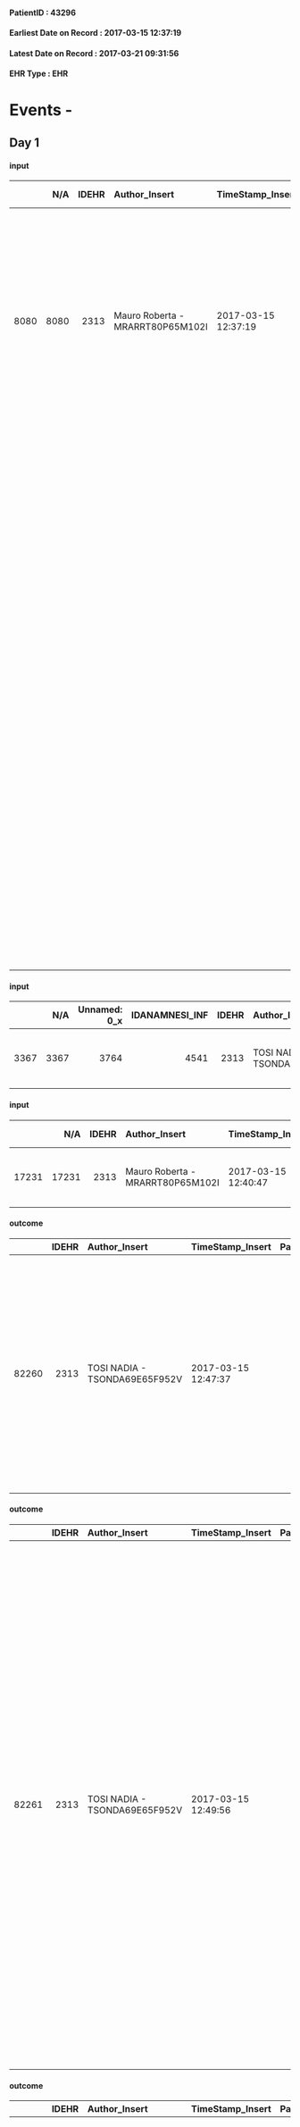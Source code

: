 
#### PatientID : 43296
#### Earliest Date on Record : 2017-03-15 12:37:19
#### Latest Date on Record : 2017-03-21 09:31:56
#### EHR Type : EHR

# Events - 

## Day 1

#### input
|      |    N/A |   IDEHR | Author_Insert                    | TimeStamp_Insert    | EHRType   |   PatientID |   IDDigitalSignDocument | persone_vicine   |   Unnamed: 0_y |   IDANAMNESI_MED |   Non_Rilevabile_y | Note_Non_Rilevabile_y   | opt_consapevolezza                            | diagnosis                                                                                                                                                                                                                                                                                                                                 |
|-----:|-------:|--------:|:---------------------------------|:--------------------|:----------|------------:|------------------------:|:-----------------|---------------:|-----------------:|-------------------:|:------------------------|:----------------------------------------------|:------------------------------------------------------------------------------------------------------------------------------------------------------------------------------------------------------------------------------------------------------------------------------------------------------------------------------------------|
| 8080 |   8080 |    2313 | Mauro Roberta - MRARRT80P65M102I | 2017-03-15 12:37:19 | EHR       |       43296 |                  684462 | N/A              |          11106 |             6160 |                  0 | NR                      | Full Awareness of diagnosis and prognosis # 5 | Pz affetto da carcinoma della ghiandola parotide gi√† metastatica alla diagnosi (Maggio 2016) in esiti di RT e chemioterapia (ultimo ciclo di Paclitaxel a Settembre 2016). Dal 02/03 al 15/03/2017 ricovero all' H San Paolo per TEP e TVP bilaterale.                                                                                   |
|      |        |         |                                  |                     |           |             |                         |                  |                |                  |                    |                         |                                               | Alla PET dell' 08/02/2017 : plurime metastasi a livello osseo, dei tessuti molli dell'arto inf. destra, radice dell'arto inf. di sinistra , a livello del muscolo sottoscapolare sinistro, trapezio di destra, muscolatura lombare dx, ileo-psoas di sinistra, glutea bilaterale; in sede epatica, linfonodale diffusamente e polmonare.  |
|      |        |         |                                  |                     |           |             |                         |                  |                |                  |                    |                         |                                               |                                                                                                                                                                                                                                                                                                                                           |
|      |        |         |                                  |                     |           |             |                         |                  |                |                  |                    |                         |                                               | Comorbidit√†: cardiopatia ischemica (portatore di plurimi stent coronarici posizionati dal 1996 al 2000), bronchite cronica, recente polmonite. Alla TC encefalo 09/03/17: due piccole lesioni emorragiche verosimilmente su base iatrogena (Clexane 8000 UI x2)                                                                          |

#### input
|      |    N/A |   Unnamed: 0_x |   IDANAMNESI_INF |   IDEHR | Author_Insert                 | TimeStamp_Insert           | EHRType   |   PatientID |   IDDigitalSignDocument |   Non_Rilevabile_x | Note_Non_Rilevabile_x   | cognitivo_percettivo   | perc_salute                                         | rapporti_fam   | persone_vicine   | Caregiver            | Religion     | Note_Elim_urinaria      |
|-----:|-------:|---------------:|-----------------:|--------:|:------------------------------|:---------------------------|:----------|------------:|------------------------:|-------------------:|:------------------------|:-----------------------|:----------------------------------------------------|:---------------|:-----------------|:---------------------|:-------------|:------------------------|
| 3367 |   3367 |           3764 |             4541 |    2313 | TOSI NADIA - TSONDA69E65F952V | 2017-03-15 12:38:29.167000 | EHR       |       43296 |                  684463 |                  0 | NR                      | uncontrolled pain # 0  | perdit√ † Performance # 0, # 4 episodes of wheezing | is # 0         | N/A              | Wife Giovanna Nives. | Catholic # 0 | Continent, uses parrot. |

#### input
|       |    N/A |   IDEHR | Author_Insert                    | TimeStamp_Insert    | EHRType   |   PatientID |   IDDigitalSignDocument | persone_vicine   |   Unnamed: 0_y.1 |   IDDIAGNOSI_ICD |   Non_Rilevabile_y.1 | Note_Non_Rilevabile_y.1   | I_ICD                                                 | II_ICD                                                         | III_ICD                                                                         | IV_ICD                                                                                       | V_ICD                                                             | VI_ICD                                                   |
|------:|-------:|--------:|:---------------------------------|:--------------------|:----------|------------:|------------------------:|:-----------------|-----------------:|-----------------:|---------------------:|:--------------------------|:------------------------------------------------------|:---------------------------------------------------------------|:--------------------------------------------------------------------------------|:---------------------------------------------------------------------------------------------|:------------------------------------------------------------------|:---------------------------------------------------------|
| 17231 |  17231 |    2313 | Mauro Roberta - MRARRT80P65M102I | 2017-03-15 12:40:47 | EHR       |       43296 |                  684465 | N/A              |             2792 |             2792 |                    0 | NR                        | 1420 - Tumori maligni della ghiandola parotide#2494=0 | 1985 - Tumori maligni secondari di osso e midollo osseo#2162=0 | 1977 - Tumori maligni secondari del fegato, specificati come metastatici#2155=0 | 1969 - Tumori maligni secondari e non specificati dei linfonodi, sede non specificata#2147=0 | 19889 - Tumori maligni secondari di altre sedi specificate#2167=0 | 4539 - Embolia e trombosi di sede non specificata#2690=0 |

#### outcome
|       |   IDEHR | Author_Insert                 | TimeStamp_Insert    |   PatientID |   IDDigitalSignDocument |   IDPAI_VIDAS | opt_problem                                                                |   opt_problem_num | opt_obiettivo                                                   |   opt_obiettivo_num | opt_stato_problema   |   opt_stato_problema_num | opt_interventi                                                                                                                                                                                                                                                                   |   opt_interventi_num |
|------:|--------:|:------------------------------|:--------------------|------------:|------------------------:|--------------:|:---------------------------------------------------------------------------|------------------:|:----------------------------------------------------------------|--------------------:|:---------------------|-------------------------:|:---------------------------------------------------------------------------------------------------------------------------------------------------------------------------------------------------------------------------------------------------------------------------------|---------------------:|
| 82260 |    2313 | TOSI NADIA - TSONDA69E65F952V | 2017-03-15 12:47:37 |       43296 |                  684469 |         84484 | Alteration of comfort associated with chronic pain and / or acute # 29 = 0 |                 2 | The patient riferir√ † ¬ † a satisfactory pain control # 56 = 0 |                   1 | Open Problem # 1     |                        1 | Implementation PAI - Therapeutic adjustment # 441 = 0; Implementation PAI - Evaluate the efficacy of drug administration # 443 = 0; Counseling - Sharing with the patient the therapeutic path # 444 = 0; Counseling - Sharing with the caregiver the therapeutic path # 445 = 0 |                    4 |

#### outcome
|       |   IDEHR | Author_Insert                 | TimeStamp_Insert    |   PatientID |   IDDigitalSignDocument |   IDPAI_VIDAS | opt_problem                            |   opt_problem_num | opt_obiettivo                                                                                                                                    |   opt_obiettivo_num | opt_stato_problema   |   opt_stato_problema_num | opt_interventi                                                                                                                                                                                                                                                                                                                                                                                                                                                                                                                                                                                                         |   opt_interventi_num |
|------:|--------:|:------------------------------|:--------------------|------------:|------------------------:|--------------:|:---------------------------------------|------------------:|:-------------------------------------------------------------------------------------------------------------------------------------------------|--------------------:|:---------------------|-------------------------:|:-----------------------------------------------------------------------------------------------------------------------------------------------------------------------------------------------------------------------------------------------------------------------------------------------------------------------------------------------------------------------------------------------------------------------------------------------------------------------------------------------------------------------------------------------------------------------------------------------------------------------|---------------------:|
| 82261 |    2313 | TOSI NADIA - TSONDA69E65F952V | 2017-03-15 12:49:56 |       43296 |                  684470 |         84485 | Alteration of the oral mucosa # 32 = 0 |                 4 | The clinical picture (subjective and / or objective) of the patient migliorer√ † ¬ † (eg. Xerostomia, mycosis, mucositis, hemorrhage ') # 63 = 0 |                   4 | Open Problem # 1     |                        1 | Implementation of the PAI - Inspect the mouth to detect any lesions, sores or bleeding # 526 = 0; Implementation of the PAI - Clean the oral cavity three times a day paying close attention to the parts that may eventually bleed # 528 = 0; Implementation of the PAI - Therapeutic adjustment # 531 = 0; Implementation of PAI - Administer drugs correctly as prescribed # 532 = 0; Implementation of PAI - Evaluate the effectiveness of drug administration # 533 = 0; Counseling - Share with the patient the therapeutic path # 534 = 0; Counseling - Share with the caregiver the therapeutic path # 535 = 0 |                    4 |

#### outcome
|       |   IDEHR | Author_Insert                 | TimeStamp_Insert    |   PatientID |   IDDigitalSignDocument |   IDPAI_VIDAS | opt_problem                                                |   opt_problem_num | opt_obiettivo                                                                                                   |   opt_obiettivo_num | opt_stato_problema   |   opt_stato_problema_num | opt_interventi                                                                                                                                                                                                                                                                                                                                                                                                                                                                                                  |   opt_interventi_num |
|------:|--------:|:------------------------------|:--------------------|------------:|------------------------:|--------------:|:-----------------------------------------------------------|------------------:|:----------------------------------------------------------------------------------------------------------------|--------------------:|:---------------------|-------------------------:|:----------------------------------------------------------------------------------------------------------------------------------------------------------------------------------------------------------------------------------------------------------------------------------------------------------------------------------------------------------------------------------------------------------------------------------------------------------------------------------------------------------------|---------------------:|
| 82262 |    2313 | TOSI NADIA - TSONDA69E65F952V | 2017-03-15 12:52:31 |       43296 |                  684472 |         84486 | Alteration or risk of impairment of lung function # 26 = 0 |                 3 | The patient will present deeper breaths with effective removal of the pulmonary secretions, if present # 43 = 0 |                   4 | Open Problem # 1     |                        1 | Implementation PAI - Position the patient in a semi-seated position and, if necessary, administer O2 therapy # 225 = 0; Implementation of the PAI - Therapeutic adjustment # 232 = 0; Implementation of the PAI - Administer the drugs correctly as prescribed # 233 = 0; Implementation of the PAI - Evaluate the effectiveness of drug administration # 234 = 0; Counseling - Sharing with the patient the therapeutic path # 235 = 0; Counseling - Sharing with the caregiver the therapeutic path # 236 = 0 |                    4 |

#### outcome
|       |   IDEHR | Author_Insert                 | TimeStamp_Insert    |   PatientID |   IDDigitalSignDocument |   IDPAI_VIDAS | opt_problem                         |   opt_problem_num | opt_obiettivo                                                                                                                                                          |   opt_obiettivo_num | opt_stato_problema   |   opt_stato_problema_num | opt_interventi                                                                                                                                                                                                                                                                                                                                                                                                                     |   opt_interventi_num |
|------:|--------:|:------------------------------|:--------------------|------------:|------------------------:|--------------:|:------------------------------------|------------------:|:-----------------------------------------------------------------------------------------------------------------------------------------------------------------------|--------------------:|:---------------------|-------------------------:|:-----------------------------------------------------------------------------------------------------------------------------------------------------------------------------------------------------------------------------------------------------------------------------------------------------------------------------------------------------------------------------------------------------------------------------------|---------------------:|
| 82264 |    2313 | TOSI NADIA - TSONDA69E65F952V | 2017-03-15 12:55:56 |       43296 |                  684491 |         84488 | Deficit in the care of s√® # 25 = 0 |                 4 | To improve performance, helping the patient to accept their limitations, considering himself in a realistic and objective (eating, bathing, dressing, delete) # 41 = 0 |                   4 | Open Problem # 1     |                        1 | PAI Implementation - Ensuring the right privacy # 138 = 0; PAI Implementation - To assess the degree of participation in the care of each attivit√ † s√® # 139 = 0; PAI Implementation - Respect the patient's time # 141 = 0; Counseling - Help the patient understand their limits # 143 = 0; Counseling - Help the patient to ask themselves achievable goals # 145 = 0; Educational - Agree on pi√π suitable program # 148 = 0 |                    4 |

#### obs
|        |   IDEHR | TimeStamp_Insert    |   PatientID |
|-------:|--------:|:--------------------|------------:|
| 248689 |    2313 | 2017-03-15 12:57:39 |       43296 |

#### obs
|        |   IDEHR | TimeStamp_Insert    |   PatientID | pain_relief   |
|-------:|--------:|:--------------------|------------:|:--------------|
| 248690 |    2313 | 2017-03-15 13:03:45 |       43296 | 90% # 9       |

#### obs
|        |   IDEHR | TimeStamp_Insert           |   PatientID |
|-------:|--------:|:---------------------------|------------:|
| 295776 |    2313 | 2017-03-15 13:10:25.497000 |       43296 |

#### obs
|       |   IDEHR | TimeStamp_Insert           |   PatientID | personal_hygiene   | urine_elimination      | mobility      | hemorrhagic_manifestation      | speech            | active_diuresis     | asthenia     | dyspnoea    | motor_performance                                                                                | diet            | cognitive_state   | feces_elimination      | consumption_help   |
|------:|--------:|:---------------------------|------------:|:-------------------|:-----------------------|:--------------|:-------------------------------|:------------------|:--------------------|:-------------|:------------|:-------------------------------------------------------------------------------------------------|:----------------|:------------------|:-----------------------|:-------------------|
| 62763 |    2313 | 2017-03-15 13:16:04.897000 |       43296 | With help # 2      | With help and aids # 3 | With Aids # 1 | hemorrhagic manifestations # 0 | fluent speech # 0 | active diuresis # 0 | Moderate # 1 | at rest # 0 | 40% - Patient incapacitated, it requires continuous care, bedridden for pi√π 50% of the day # 04 | Homogenized # 2 | Polished # 2      | With help and aids # 3 | Independent # 0    |

#### obs
|        |   IDEHR | TimeStamp_Insert           |   PatientID | awareness                                         |
|-------:|--------:|:---------------------------|------------:|:--------------------------------------------------|
| 295777 |    2313 | 2017-03-15 13:18:05.590000 |       43296 | Full awareness of the diagnosis and prognosis # 4 |

#### input
|      |    N/A |   IDEHR | Author_Insert                    | TimeStamp_Insert    | EHRType   |   PatientID |   IDDigitalSignDocument | persone_vicine   |   Unnamed: 0_y |   IDANAMNESI_MED |   Non_Rilevabile_y | Note_Non_Rilevabile_y   | opt_consapevolezza                            | diagnosis                                                                                                                                                                                                                                                                                                                                 |
|-----:|-------:|--------:|:---------------------------------|:--------------------|:----------|------------:|------------------------:|:-----------------|---------------:|-----------------:|-------------------:|:------------------------|:----------------------------------------------|:------------------------------------------------------------------------------------------------------------------------------------------------------------------------------------------------------------------------------------------------------------------------------------------------------------------------------------------|
| 8082 |   8082 |    2313 | Mauro Roberta - MRARRT80P65M102I | 2017-03-15 14:02:52 | EHR       |       43296 |                  684539 | N/A              |          11108 |             6162 |                  0 | NR                      | Full Awareness of diagnosis and prognosis # 5 | Pz affetto da carcinoma della ghiandola parotide gi√† metastatica alla diagnosi (Maggio 2016) in esiti di RT e chemioterapia (ultimo ciclo di Paclitaxel a Settembre 2016). Dal 02/03 al 15/03/2017 ricovero all' H San Paolo per TEP e TVP bilaterale.                                                                                   |
|      |        |         |                                  |                     |           |             |                         |                  |                |                  |                    |                         |                                               | Alla PET dell' 08/02/2017 : plurime metastasi a livello osseo, dei tessuti molli dell'arto inf. destra, radice dell'arto inf. di sinistra , a livello del muscolo sottoscapolare sinistro, trapezio di destra, muscolatura lombare dx, ileo-psoas di sinistra, glutea bilaterale; in sede epatica, linfonodale diffusamente e polmonare.  |
|      |        |         |                                  |                     |           |             |                         |                  |                |                  |                    |                         |                                               |                                                                                                                                                                                                                                                                                                                                           |
|      |        |         |                                  |                     |           |             |                         |                  |                |                  |                    |                         |                                               | Comorbidit√†: cardiopatia ischemica (portatore di plurimi stent coronarici posizionati dal 1996 al 2000), bronchite cronica, recente polmonite. Alla TC encefalo 09/03/17: due piccole lesioni emorragiche verosimilmente su base iatrogena (Clexane 8000 UI x2 toradol )                                                                 |

#### obs
|        |   IDEHR | TimeStamp_Insert           |   PatientID |
|-------:|--------:|:---------------------------|------------:|
| 123852 |    2313 | 2017-03-15 16:50:41.857000 |       43296 |

#### obs
|        |   IDEHR | TimeStamp_Insert    |   PatientID | pain_relief              |
|-------:|--------:|:--------------------|------------:|:-------------------------|
| 248741 |    2313 | 2017-03-16 04:44:57 |       43296 | 100% - Total Relief # 10 |

#### obs
|        |   IDEHR | TimeStamp_Insert    |   PatientID | pain_freq      | pain_relief              |
|-------:|--------:|:--------------------|------------:|:---------------|:-------------------------|
| 248742 |    2313 | 2017-03-16 04:45:44 |       43296 | Occasional # 4 | 100% - Total Relief # 10 |

#### obs
|        |   IDEHR | TimeStamp_Insert    |   PatientID | pain_freq      | pain_relief              |
|-------:|--------:|:--------------------|------------:|:---------------|:-------------------------|
| 248744 |    2313 | 2017-03-16 05:56:31 |       43296 | Occasional # 4 | 100% - Total Relief # 10 |

#### obs
|        |   IDEHR | TimeStamp_Insert           |   PatientID | body_temp    |
|-------:|--------:|:---------------------------|------------:|:-------------|
| 111195 |    2313 | 2017-03-16 06:13:36.803000 |       43296 | Apyrexia # 1 |

#### obs
|        |   IDEHR | TimeStamp_Insert    |   PatientID |
|-------:|--------:|:--------------------|------------:|
| 159688 |    2313 | 2017-03-16 06:15:33 |       43296 |

#### obs
|        |   IDEHR | TimeStamp_Insert           |   PatientID | opt_cooperation   | opt_care_giver   | chk_bowel_symptoms    | asthenia     | motor_performance                                                | body_temp    | agitation_behavior_freq   | mood                | diet     | cognitive_state   | consumption_help   |
|-------:|--------:|:---------------------------|------------:|:------------------|:-----------------|:----------------------|:-------------|:-----------------------------------------------------------------|:-------------|:--------------------------|:--------------------|:---------|:------------------|:-------------------|
| 111212 |    2313 | 2017-03-16 11:03:17.253000 |       43296 | Collaborating # 0 | This # 0         | spontaneous bowel # 0 | Moderate # 1 | unable to walk, transfers difficolt√ † with support operator # 3 | Apyrexia # 1 | quiet # 0                 | demoralization # 03 | soft # 1 | Polished # 2      | Independent # 0    |

#### obs
|        |   IDEHR | TimeStamp_Insert    |   PatientID |
|-------:|--------:|:--------------------|------------:|
| 159711 |    2313 | 2017-03-16 11:06:20 |       43296 |

#### obs
|        |   IDEHR | TimeStamp_Insert    |   PatientID | pain_freq      |
|-------:|--------:|:--------------------|------------:|:---------------|
| 248801 |    2313 | 2017-03-16 11:32:00 |       43296 | Continuous 0 # |

#### obs
|        |   IDEHR | TimeStamp_Insert    |   PatientID | pain_freq      |
|-------:|--------:|:--------------------|------------:|:---------------|
| 248804 |    2313 | 2017-03-16 11:46:53 |       43296 | Continuous 0 # |


## Day 2

#### obs
|        |   IDEHR | TimeStamp_Insert    |   PatientID |
|-------:|--------:|:--------------------|------------:|
| 159734 |    2313 | 2017-03-16 16:19:50 |       43296 |

#### obs
|        |   IDEHR | TimeStamp_Insert           |   PatientID | opt_cooperation   | opt_care_giver   | chk_bowel_symptoms    | asthenia     | motor_performance                                                | body_temp    | agitation_behavior_freq   | diet     | cognitive_state   | consumption_help   |
|-------:|--------:|:---------------------------|------------:|:------------------|:-----------------|:----------------------|:-------------|:-----------------------------------------------------------------|:-------------|:--------------------------|:---------|:------------------|:-------------------|
| 111239 |    2313 | 2017-03-16 16:22:42.990000 |       43296 | Collaborating # 0 | This # 0         | spontaneous bowel # 0 | Moderate # 1 | unable to walk, transfers difficolt√ † with support operator # 3 | Apyrexia # 1 | quiet # 0                 | soft # 1 | Polished # 2      | Independent # 0    |

#### obs
|        |   IDEHR | TimeStamp_Insert    |   PatientID | pain_freq      |
|-------:|--------:|:--------------------|------------:|:---------------|
| 248906 |    2313 | 2017-03-16 16:56:18 |       43296 | Continuous 0 # |

#### obs
|        |   IDEHR | TimeStamp_Insert    |   PatientID | pain_freq      |
|-------:|--------:|:--------------------|------------:|:---------------|
| 248939 |    2313 | 2017-03-16 21:06:33 |       43296 | Continuous 0 # |

#### obs
|        |   IDEHR | TimeStamp_Insert    |   PatientID | pain_freq      | pain_relief   |
|-------:|--------:|:--------------------|------------:|:---------------|:--------------|
| 248942 |    2313 | 2017-03-17 05:07:36 |       43296 | Occasional # 4 | 90% # 9       |

#### obs
|       |   IDEHR | TimeStamp_Insert           |   PatientID | personal_hygiene   | urine_elimination   | mobility      | hemorrhagic_manifestation      | speech            | active_diuresis     | asthenia   | motor_performance                                                                                | mood              | diet     | cognitive_state   | consumption_help   |
|------:|--------:|:---------------------------|------------:|:-------------------|:--------------------|:--------------|:-------------------------------|:------------------|:--------------------|:-----------|:-------------------------------------------------------------------------------------------------|:------------------|:---------|:------------------|:-------------------|
| 62845 |    2313 | 2017-03-17 05:11:35.717000 |       43296 | Employee # 4       | Employee # 4        | With help # 2 | hemorrhagic manifestations # 0 | fluent speech # 0 | active diuresis # 0 | Severe # 2 | 40% - Patient incapacitated, it requires continuous care, bedridden for pi√π 50% of the day # 04 | helplessness # 10 | Soft # 1 | Polished # 2      | Independent # 0    |

#### obs
|        |   IDEHR | TimeStamp_Insert    |   PatientID | pain_freq      | pain_relief              |
|-------:|--------:|:--------------------|------------:|:---------------|:-------------------------|
| 248943 |    2313 | 2017-03-17 05:12:53 |       43296 | Continuous 0 # | 100% - Total Relief # 10 |

#### obs
|        |   IDEHR | TimeStamp_Insert           |   PatientID | opt_cooperation   | opt_care_giver   | chk_bowel_symptoms    | asthenia     | motor_performance                                                | body_temp    | agitation_behavior_freq   | cognitive_state   |
|-------:|--------:|:---------------------------|------------:|:------------------|:-----------------|:----------------------|:-------------|:-----------------------------------------------------------------|:-------------|:--------------------------|:------------------|
| 111247 |    2313 | 2017-03-17 06:14:19.923000 |       43296 | Collaborating # 0 | This # 0         | spontaneous bowel # 0 | Moderate # 1 | unable to walk, transfers difficolt√ † with support operator # 3 | Apyrexia # 1 | quiet # 0                 | Polished # 2      |

#### obs
|        |   IDEHR | TimeStamp_Insert    |   PatientID |
|-------:|--------:|:--------------------|------------:|
| 159745 |    2313 | 2017-03-17 06:15:40 |       43296 |

#### obs
|        |   IDEHR | TimeStamp_Insert    |   PatientID | pain_freq      |
|-------:|--------:|:--------------------|------------:|:---------------|
| 248963 |    2313 | 2017-03-17 09:55:14 |       43296 | Continuous 0 # |

#### obs
|        |   IDEHR | TimeStamp_Insert    |   PatientID | pain_relief              |
|-------:|--------:|:--------------------|------------:|:-------------------------|
| 248964 |    2313 | 2017-03-17 09:55:59 |       43296 | 100% - Total Relief # 10 |

#### obs
|        |   IDEHR | TimeStamp_Insert           |   PatientID | opt_care_giver   | asthenia   | motor_performance                                                | body_temp    | cognitive_state          |
|-------:|--------:|:---------------------------|------------:|:-----------------|:-----------|:-----------------------------------------------------------------|:-------------|:-------------------------|
| 111265 |    2313 | 2017-03-17 11:38:09.810000 |       43296 | This # 0         | Severe # 2 | unable to walk, transfers difficolt√ † with support operator # 3 | Apyrexia # 1 | confused - sometimes # 0 |

#### obs
|        |   IDEHR | TimeStamp_Insert    |   PatientID |
|-------:|--------:|:--------------------|------------:|
| 159766 |    2313 | 2017-03-17 11:41:32 |       43296 |

#### obs
|        |   IDEHR | TimeStamp_Insert           |   PatientID | opt_attitude   | motor_performance                                                |
|-------:|--------:|:---------------------------|------------:|:---------------|:-----------------------------------------------------------------|
| 121334 |    2313 | 2017-03-17 11:45:58.720000 |       43296 | Positive # 0   | unable to walk, transfers difficolt√ † with support operator # 3 |


## Day 3

#### obs
|       |   IDEHR | TimeStamp_Insert           |   PatientID | personal_hygiene   | urine_elimination      | mobility      | hemorrhagic_manifestation      | speech            | active_diuresis     | asthenia   | dyspnoea        | motor_performance                                                                                | diet            | cognitive_state   | feces_elimination      | consumption_help   |
|------:|--------:|:---------------------------|------------:|:-------------------|:-----------------------|:--------------|:-------------------------------|:------------------|:--------------------|:-----------|:----------------|:-------------------------------------------------------------------------------------------------|:----------------|:------------------|:-----------------------|:-------------------|
| 62872 |    2313 | 2017-03-17 13:57:23.127000 |       43296 | With help # 2      | With help and aids # 3 | With Aids # 1 | hemorrhagic manifestations # 0 | fluent speech # 0 | active diuresis # 0 | Severe # 2 | mild strain # 1 | 40% - Patient incapacitated, it requires continuous care, bedridden for pi√π 50% of the day # 04 | Homogenized # 2 | Polished # 2      | With help and aids # 3 | Independent # 0    |

#### obs
|        |   IDEHR | TimeStamp_Insert           |   PatientID | opt_cooperation   | opt_care_giver   | chk_bowel_symptoms    | asthenia     | motor_performance                                                | body_temp    | agitation_behavior_freq   | diet     | cognitive_state   | consumption_help   |
|-------:|--------:|:---------------------------|------------:|:------------------|:-----------------|:----------------------|:-------------|:-----------------------------------------------------------------|:-------------|:--------------------------|:---------|:------------------|:-------------------|
| 111280 |    2313 | 2017-03-17 16:12:08.080000 |       43296 | Collaborating # 0 | This # 0         | spontaneous bowel # 0 | Moderate # 1 | unable to walk, transfers difficolt√ † with support operator # 3 | Apyrexia # 1 | quiet # 0                 | soft # 1 | Polished # 2      | Independent # 0    |

#### obs
|        |   IDEHR | TimeStamp_Insert    |   PatientID |
|-------:|--------:|:--------------------|------------:|
| 159779 |    2313 | 2017-03-17 16:14:35 |       43296 |

#### obs
|        |   IDEHR | TimeStamp_Insert    |   PatientID | pain_freq      |
|-------:|--------:|:--------------------|------------:|:---------------|
| 249085 |    2313 | 2017-03-17 17:35:00 |       43296 | Continuous 0 # |

#### obs
|        |   IDEHR | TimeStamp_Insert    |   PatientID | pain_relief              |
|-------:|--------:|:--------------------|------------:|:-------------------------|
| 249086 |    2313 | 2017-03-17 17:35:39 |       43296 | 100% - Total Relief # 10 |

#### obs
|       |   IDEHR | TimeStamp_Insert           |   PatientID | personal_hygiene   | urine_elimination   | mobility      | active_diuresis     | asthenia   | motor_performance                                                                                  | diet     | cognitive_state   | consumption_help   |
|------:|--------:|:---------------------------|------------:|:-------------------|:--------------------|:--------------|:--------------------|:-----------|:---------------------------------------------------------------------------------------------------|:---------|:------------------|:-------------------|
| 62904 |    2313 | 2017-03-17 21:23:40.727000 |       43296 | Employee # 4       | Employee # 4        | With help # 2 | active diuresis # 0 | Severe # 2 | 30% - Patient with directions to the hospital or home hospitalization, intensive home support # 03 | Soft # 1 | Polished # 2      | Independent # 0    |

#### obs
|        |   IDEHR | TimeStamp_Insert           |   PatientID | cachexia     |
|-------:|--------:|:---------------------------|------------:|:-------------|
| 111286 |    2313 | 2017-03-18 06:29:25.597000 |       43296 | cachexia # 0 |

#### obs
|        |   IDEHR | TimeStamp_Insert    |   PatientID |
|-------:|--------:|:--------------------|------------:|
| 159785 |    2313 | 2017-03-18 06:30:03 |       43296 |

#### obs
|       |   IDEHR | TimeStamp_Insert           |   PatientID | motor_performance                                                                                  |
|------:|--------:|:---------------------------|------------:|:---------------------------------------------------------------------------------------------------|
| 62914 |    2313 | 2017-03-18 06:45:32.267000 |       43296 | 30% - Patient with directions to the hospital or home hospitalization, intensive home support # 03 |

#### obs
|        |   IDEHR | TimeStamp_Insert    |   PatientID | pain_freq      | pain_relief              |
|-------:|--------:|:--------------------|------------:|:---------------|:-------------------------|
| 249115 |    2313 | 2017-03-18 06:46:15 |       43296 | Continuous 0 # | 100% - Total Relief # 10 |

#### obs
|        |   IDEHR | TimeStamp_Insert    |   PatientID | pain_relief              |
|-------:|--------:|:--------------------|------------:|:-------------------------|
| 249116 |    2313 | 2017-03-18 06:46:34 |       43296 | 100% - Total Relief # 10 |

#### obs
|        |   IDEHR | TimeStamp_Insert           |   PatientID | opt_cooperation                           | opt_care_giver   | dyspnoea    | motor_performance              | body_temp    | agitation_behavior_freq   | diet            | cognitive_state          | consumption_help   |
|-------:|--------:|:---------------------------|------------:|:------------------------------------------|:-----------------|:------------|:-------------------------------|:-------------|:--------------------------|:----------------|:-------------------------|:-------------------|
| 111302 |    2313 | 2017-03-18 11:33:02.343000 |       43296 | discomfort to the technical maneuvers # 2 | This # 0         | at rest # 0 | bedridden, nontransferable # 5 | Apyrexia # 1 | quiet # 0                 | homogenized # 2 | confused - sometimes # 0 | Independent # 0    |

#### obs
|        |   IDEHR | TimeStamp_Insert    |   PatientID |
|-------:|--------:|:--------------------|------------:|
| 159799 |    2313 | 2017-03-18 11:33:35 |       43296 |


## Day 4

#### obs
|        |   IDEHR | TimeStamp_Insert    |   PatientID | pain_freq      |
|-------:|--------:|:--------------------|------------:|:---------------|
| 249135 |    2313 | 2017-03-18 13:25:25 |       43296 | Occasional # 4 |

#### obs
|        |   IDEHR | TimeStamp_Insert           |   PatientID | opt_cooperation                           | opt_care_giver   | dyspnoea    | motor_performance              | body_temp    | agitation_behavior_freq   | diet            | cognitive_state          | consumption_help   |
|-------:|--------:|:---------------------------|------------:|:------------------------------------------|:-----------------|:------------|:-------------------------------|:-------------|:--------------------------|:----------------|:-------------------------|:-------------------|
| 111323 |    2313 | 2017-03-18 16:29:01.190000 |       43296 | discomfort to the technical maneuvers # 2 | This # 0         | at rest # 0 | bedridden, nontransferable # 5 | Apyrexia # 1 | quiet # 0                 | homogenized # 2 | confused - sometimes # 0 | Independent # 0    |

#### obs
|        |   IDEHR | TimeStamp_Insert    |   PatientID |
|-------:|--------:|:--------------------|------------:|
| 159820 |    2313 | 2017-03-18 16:30:03 |       43296 |

#### obs
|       |   IDEHR | TimeStamp_Insert           |   PatientID | personal_hygiene   | urine_elimination   | mobility      | active_diuresis     | asthenia   | motor_performance                                                                                  | diet     | consumption_help   |
|------:|--------:|:---------------------------|------------:|:-------------------|:--------------------|:--------------|:--------------------|:-----------|:---------------------------------------------------------------------------------------------------|:---------|:-------------------|
| 62932 |    2313 | 2017-03-18 20:26:22.980000 |       43296 | Employee # 4       | Employee # 4        | With help # 2 | active diuresis # 0 | Severe # 2 | 30% - Patient with directions to the hospital or home hospitalization, intensive home support # 03 | Soft # 1 | Independent # 0    |

#### obs
|        |   IDEHR | TimeStamp_Insert    |   PatientID | pain_freq      |
|-------:|--------:|:--------------------|------------:|:---------------|
| 249162 |    2313 | 2017-03-18 21:10:08 |       43296 | Occasional # 4 |

#### obs
|       |   IDEHR | TimeStamp_Insert           |   PatientID | motor_performance                                                                                  |
|------:|--------:|:---------------------------|------------:|:---------------------------------------------------------------------------------------------------|
| 62938 |    2313 | 2017-03-19 05:58:34.447000 |       43296 | 30% - Patient with directions to the hospital or home hospitalization, intensive home support # 03 |

#### obs
|        |   IDEHR | TimeStamp_Insert    |   PatientID | pain_freq      |
|-------:|--------:|:--------------------|------------:|:---------------|
| 249167 |    2313 | 2017-03-19 05:59:40 |       43296 | Occasional # 4 |

#### obs
|        |   IDEHR | TimeStamp_Insert           |   PatientID | opt_cooperation                           | opt_care_giver   | asthenia   | dyspnoea    | motor_performance              | body_temp    | agitation_behavior_freq   | cognitive_state          |
|-------:|--------:|:---------------------------|------------:|:------------------------------------------|:-----------------|:-----------|:------------|:-------------------------------|:-------------|:--------------------------|:-------------------------|
| 111339 |    2313 | 2017-03-19 06:40:09.297000 |       43296 | discomfort to the technical maneuvers # 2 | absent # 2       | Severe # 2 | at rest # 0 | bedridden, nontransferable # 5 | Apyrexia # 1 | quiet # 0                 | confused - sometimes # 0 |

#### obs
|        |   IDEHR | TimeStamp_Insert    |   PatientID |
|-------:|--------:|:--------------------|------------:|
| 159834 |    2313 | 2017-03-19 06:41:17 |       43296 |

#### obs
|        |   IDEHR | TimeStamp_Insert    |   PatientID |
|-------:|--------:|:--------------------|------------:|
| 159842 |    2313 | 2017-03-19 12:24:18 |       43296 |

#### obs
|       |   IDEHR | TimeStamp_Insert           |   PatientID | opt_hypotrophy   | chk_eloquence   | asthenia   | dyspnoea                  | body_temp    | agitation_behavior_freq   | cognitive_state       |
|------:|--------:|:---------------------------|------------:|:-----------------|:----------------|:-----------|:--------------------------|:-------------|:--------------------------|:----------------------|
| 18779 |    2313 | 2017-03-19 12:32:34.580000 |       43296 | Hypotrophy # 0   | dysarthria # 4  | Severe # 3 | applicant mild strain # 6 | Apyrexia # 0 | quiet # 0                 | confused at times 0 # |

#### obs
|        |   IDEHR | TimeStamp_Insert    |   PatientID | pain_freq      |
|-------:|--------:|:--------------------|------------:|:---------------|
| 249185 |    2313 | 2017-03-19 12:35:50 |       43296 | Continuous 0 # |


## Day 5

#### obs
|        |   IDEHR | TimeStamp_Insert    |   PatientID | pain_freq      |
|-------:|--------:|:--------------------|------------:|:---------------|
| 249190 |    2313 | 2017-03-19 13:05:07 |       43296 | Continuous 0 # |

#### obs
|        |   IDEHR | TimeStamp_Insert    |   PatientID |
|-------:|--------:|:--------------------|------------:|
| 159849 |    2313 | 2017-03-19 17:26:51 |       43296 |

#### obs
|        |   IDEHR | TimeStamp_Insert    |   PatientID | pain_freq      |
|-------:|--------:|:--------------------|------------:|:---------------|
| 249212 |    2313 | 2017-03-19 18:39:25 |       43296 | Continuous 0 # |

#### obs
|       |   IDEHR | TimeStamp_Insert           |   PatientID | personal_hygiene   | urine_elimination   | mobility      | active_diuresis     | asthenia   | motor_performance                                                                                  | diet     | consumption_help   |
|------:|--------:|:---------------------------|------------:|:-------------------|:--------------------|:--------------|:--------------------|:-----------|:---------------------------------------------------------------------------------------------------|:---------|:-------------------|
| 62956 |    2313 | 2017-03-19 19:16:19.500000 |       43296 | Employee # 4       | Employee # 4        | With help # 2 | active diuresis # 0 | Severe # 2 | 30% - Patient with directions to the hospital or home hospitalization, intensive home support # 03 | Soft # 1 | Independent # 0    |

#### obs
|        |   IDEHR | TimeStamp_Insert           |   PatientID | body_temp    |
|-------:|--------:|:---------------------------|------------:|:-------------|
| 111361 |    2313 | 2017-03-20 05:49:32.243000 |       43296 | Apyrexia # 1 |

#### obs
|        |   IDEHR | TimeStamp_Insert    |   PatientID |
|-------:|--------:|:--------------------|------------:|
| 159859 |    2313 | 2017-03-20 05:50:51 |       43296 |

#### obs
|       |   IDEHR | TimeStamp_Insert           |   PatientID | active_diuresis     |
|------:|--------:|:---------------------------|------------:|:--------------------|
| 62969 |    2313 | 2017-03-20 07:00:30.920000 |       43296 | active diuresis # 0 |

#### obs
|        |   IDEHR | TimeStamp_Insert    |   PatientID | pain_relief              |
|-------:|--------:|:--------------------|------------:|:-------------------------|
| 249232 |    2313 | 2017-03-20 07:00:53 |       43296 | 100% - Total Relief # 10 |

#### obs
|        |   IDEHR | TimeStamp_Insert           |   PatientID | opt_care_giver   | asthenia   | dyspnoea    | motor_performance              | body_temp    |
|-------:|--------:|:---------------------------|------------:|:-----------------|:-----------|:------------|:-------------------------------|:-------------|
| 111390 |    2313 | 2017-03-20 12:12:01.150000 |       43296 | This # 0         | Severe # 2 | at rest # 0 | bedridden, nontransferable # 5 | Apyrexia # 1 |

#### obs
|        |   IDEHR | TimeStamp_Insert    |   PatientID |
|-------:|--------:|:--------------------|------------:|
| 159886 |    2313 | 2017-03-20 12:14:24 |       43296 |


## Day 6

#### obs
|       |   IDEHR | TimeStamp_Insert           |   PatientID | opt_hypotrophy   | body_temp    | agitation_behavior_freq   |
|------:|--------:|:---------------------------|------------:|:-----------------|:-------------|:--------------------------|
| 18816 |    2313 | 2017-03-20 12:51:09.403000 |       43296 | Hypotrophy # 0   | Apyrexia # 0 | quiet # 0                 |

#### obs
|        |   IDEHR | TimeStamp_Insert    |   PatientID | breath                                                                          | consolability                                 | body_language                             | facial_expression                       |
|-------:|--------:|:--------------------|------------:|:--------------------------------------------------------------------------------|:----------------------------------------------|:------------------------------------------|:----------------------------------------|
| 279503 |    2313 | 2017-03-20 12:52:15 |       43296 | Breath at times altered. Short periods of hyperventilation (breathing hard) # 1 | Distracted or reassured by voice or touch # 1 | Teso. nervous movements. Restlessness # 1 | Sad, anxious, contracted (frowning) # 1 |

#### obs
|        |   IDEHR | TimeStamp_Insert    |   PatientID | breath                                                                          | consolability           | body_language   | facial_expression           |
|-------:|--------:|:--------------------|------------:|:--------------------------------------------------------------------------------|:------------------------|:----------------|:----------------------------|
| 279505 |    2313 | 2017-03-20 13:43:03 |       43296 | Breath at times altered. Short periods of hyperventilation (breathing hard) # 1 | Not for consolation # 0 | Relaxed # 0     | Smiling or inexpressive # 0 |

#### obs
|       |   IDEHR | TimeStamp_Insert           |   PatientID | personal_hygiene   | urine_elimination   | mobility     | hemorrhagic_manifestation      | active_diuresis     | asthenia   | motor_performance                                                                                  | diet       |
|------:|--------:|:---------------------------|------------:|:-------------------|:--------------------|:-------------|:-------------------------------|:--------------------|:-----------|:---------------------------------------------------------------------------------------------------|:-----------|
| 62996 |    2313 | 2017-03-20 13:49:22.867000 |       43296 | Employee # 4       | Employee # 4        | Employee # 4 | hemorrhagic manifestations # 0 | active diuresis # 0 | Severe # 2 | 30% - Patient with directions to the hospital or home hospitalization, intensive home support # 03 | Absent # 4 |

#### obs
|        |   IDEHR | TimeStamp_Insert    |   PatientID | breath                                                                          | consolability           | body_language   | facial_expression           |
|-------:|--------:|:--------------------|------------:|:--------------------------------------------------------------------------------|:------------------------|:----------------|:----------------------------|
| 279514 |    2313 | 2017-03-20 19:51:21 |       43296 | Breath at times altered. Short periods of hyperventilation (breathing hard) # 1 | Not for consolation # 0 | Relaxed # 0     | Smiling or inexpressive # 0 |

#### obs
|        |   IDEHR | TimeStamp_Insert    |   PatientID | breath                                                                          | consolability                                          | body_language                             | facial_expression                       |
|-------:|--------:|:--------------------|------------:|:--------------------------------------------------------------------------------|:-------------------------------------------------------|:------------------------------------------|:----------------------------------------|
| 279515 |    2313 | 2017-03-21 02:03:11 |       43296 | Breath at times altered. Short periods of hyperventilation (breathing hard) # 1 | Inconsolable. Do not get distracted n√ © reassures # 2 | Teso. nervous movements. Restlessness # 1 | Sad, anxious, contracted (frowning) # 1 |

#### obs
|        |   IDEHR | TimeStamp_Insert    |   PatientID | breath                                                                          | consolability           | body_language   | facial_expression           |
|-------:|--------:|:--------------------|------------:|:--------------------------------------------------------------------------------|:------------------------|:----------------|:----------------------------|
| 279518 |    2313 | 2017-03-21 04:22:31 |       43296 | Breath at times altered. Short periods of hyperventilation (breathing hard) # 1 | Not for consolation # 0 | Relaxed # 0     | Smiling or inexpressive # 0 |

#### obs
|        |   IDEHR | TimeStamp_Insert    |   PatientID | breath                                                                          | consolability           | body_language   | facial_expression           |
|-------:|--------:|:--------------------|------------:|:--------------------------------------------------------------------------------|:------------------------|:----------------|:----------------------------|
| 279521 |    2313 | 2017-03-21 06:41:46 |       43296 | Breath at times altered. Short periods of hyperventilation (breathing hard) # 1 | Not for consolation # 0 | Relaxed # 0     | Smiling or inexpressive # 0 |

#### obs
|       |   IDEHR | TimeStamp_Insert           |   PatientID | personal_hygiene   | urine_elimination   | mobility   | hemorrhagic_manifestation   | speech   | cough   | nausea   | memory_deficit   | cognitive_deficit   | active_diuresis   | lack_of_appetite   | asthenia   | cachexia   | dyspnoea   | motor_performance   | body_temp   | mood   | diet   | cognitive_state   | feces_elimination   | consumption_help   |
|------:|--------:|:---------------------------|------------:|:-------------------|:--------------------|:-----------|:----------------------------|:---------|:--------|:---------|:-----------------|:--------------------|:------------------|:-------------------|:-----------|:-----------|:-----------|:--------------------|:------------|:-------|:-------|:------------------|:--------------------|:-------------------|
| 63027 |    2313 | 2017-03-21 08:10:24.863000 |       43296 | NR                 | NR                  | NR         | NR                          | NR       | NR      | NR       | NR               | NR                  | NR                | NR                 | NR         | NR         | NR         | NR                  | NR          | NR     | NR     | NR                | NR                  | NR                 |

#### outcome
|       |   IDEHR | Author_Insert                        | TimeStamp_Insert    |   PatientID |   IDDigitalSignDocument |   IDPAI_VIDAS | opt_problem                         |   opt_problem_num | opt_obiettivo                                                                                                                                                          |   opt_obiettivo_num | ds_note      | opt_stato_problema   |   opt_stato_problema_num | opt_interventi                                                                                                                                                                                                                                                                                                                                                                                                                     |   opt_interventi_num |
|------:|--------:|:-------------------------------------|:--------------------|------------:|------------------------:|--------------:|:------------------------------------|------------------:|:-----------------------------------------------------------------------------------------------------------------------------------------------------------------------|--------------------:|:-------------|:---------------------|-------------------------:|:-----------------------------------------------------------------------------------------------------------------------------------------------------------------------------------------------------------------------------------------------------------------------------------------------------------------------------------------------------------------------------------------------------------------------------------|---------------------:|
| 83336 |    2313 | Panighetti CINZIA - PNGCNZ63S43F205M | 2017-03-21 08:12:49 |       43296 |                  690442 |         85562 | Deficit in the care of s√® # 25 = 0 |                 4 | To improve performance, helping the patient to accept their limitations, considering himself in a realistic and objective (eating, bathing, dressing, delete) # 41 = 0 |                   4 | patient died | closed Problem # 2   |                        2 | PAI Implementation - Ensuring the right privacy # 138 = 0; PAI Implementation - To assess the degree of participation in the care of each attivit√ † s√® # 139 = 0; PAI Implementation - Respect the patient's time # 141 = 0; Counseling - Help the patient understand their limits # 143 = 0; Counseling - Help the patient to ask themselves achievable goals # 145 = 0; Educational - Agree on pi√π suitable program # 148 = 0 |                    4 |

#### outcome
|       |   IDEHR | Author_Insert                        | TimeStamp_Insert    |   PatientID |   IDDigitalSignDocument |   IDPAI_VIDAS | opt_problem                                                                |   opt_problem_num | opt_obiettivo                                                   |   opt_obiettivo_num | ds_note      | opt_stato_problema   |   opt_stato_problema_num | opt_interventi                                                                                                                                                                                                                                                                   |   opt_interventi_num |
|------:|--------:|:-------------------------------------|:--------------------|------------:|------------------------:|--------------:|:---------------------------------------------------------------------------|------------------:|:----------------------------------------------------------------|--------------------:|:-------------|:---------------------|-------------------------:|:---------------------------------------------------------------------------------------------------------------------------------------------------------------------------------------------------------------------------------------------------------------------------------|---------------------:|
| 83337 |    2313 | Panighetti CINZIA - PNGCNZ63S43F205M | 2017-03-21 08:13:21 |       43296 |                  690443 |         85563 | Alteration of comfort associated with chronic pain and / or acute # 29 = 0 |                 2 | The patient riferir√ † ¬ † a satisfactory pain control # 56 = 0 |                   1 | patient died | closed Problem # 2   |                        2 | Implementation PAI - Therapeutic adjustment # 441 = 0; Implementation PAI - Evaluate the efficacy of drug administration # 443 = 0; Counseling - Sharing with the patient the therapeutic path # 444 = 0; Counseling - Sharing with the caregiver the therapeutic path # 445 = 0 |                    4 |

#### outcome
|       |   IDEHR | Author_Insert                        | TimeStamp_Insert    |   PatientID |   IDDigitalSignDocument |   IDPAI_VIDAS | opt_problem                            |   opt_problem_num | opt_obiettivo                                                                                                                                    |   opt_obiettivo_num | ds_note      | opt_stato_problema   |   opt_stato_problema_num | opt_interventi                                                                                                                                                                                                                                                                                                                                                                                                                                                                                                                                                                                                         |   opt_interventi_num |
|------:|--------:|:-------------------------------------|:--------------------|------------:|------------------------:|--------------:|:---------------------------------------|------------------:|:-------------------------------------------------------------------------------------------------------------------------------------------------|--------------------:|:-------------|:---------------------|-------------------------:|:-----------------------------------------------------------------------------------------------------------------------------------------------------------------------------------------------------------------------------------------------------------------------------------------------------------------------------------------------------------------------------------------------------------------------------------------------------------------------------------------------------------------------------------------------------------------------------------------------------------------------|---------------------:|
| 83338 |    2313 | Panighetti CINZIA - PNGCNZ63S43F205M | 2017-03-21 08:13:59 |       43296 |                  690444 |         85564 | Alteration of the oral mucosa # 32 = 0 |                 4 | The clinical picture (subjective and / or objective) of the patient migliorer√ † ¬ † (eg. Xerostomia, mycosis, mucositis, hemorrhage ') # 63 = 0 |                   4 | patient died | closed Problem # 2   |                        2 | Implementation of the PAI - Inspect the mouth to detect any lesions, sores or bleeding # 526 = 0; Implementation of the PAI - Clean the oral cavity three times a day paying close attention to the parts that may eventually bleed # 528 = 0; Implementation of the PAI - Therapeutic adjustment # 531 = 0; Implementation of PAI - Administer drugs correctly as prescribed # 532 = 0; Implementation of PAI - Evaluate the effectiveness of drug administration # 533 = 0; Counseling - Share with the patient the therapeutic path # 534 = 0; Counseling - Share with the caregiver the therapeutic path # 535 = 0 |                    4 |

#### outcome
|       |   IDEHR | Author_Insert                        | TimeStamp_Insert    |   PatientID |   IDDigitalSignDocument |   IDPAI_VIDAS | opt_problem                                                |   opt_problem_num | opt_obiettivo                                                                                                   |   opt_obiettivo_num | ds_note      | opt_stato_problema   |   opt_stato_problema_num | opt_interventi                                                                                                                                                                                                                                                                                                                                                                                                                                                                                                  |   opt_interventi_num |
|------:|--------:|:-------------------------------------|:--------------------|------------:|------------------------:|--------------:|:-----------------------------------------------------------|------------------:|:----------------------------------------------------------------------------------------------------------------|--------------------:|:-------------|:---------------------|-------------------------:|:----------------------------------------------------------------------------------------------------------------------------------------------------------------------------------------------------------------------------------------------------------------------------------------------------------------------------------------------------------------------------------------------------------------------------------------------------------------------------------------------------------------|---------------------:|
| 83339 |    2313 | Panighetti CINZIA - PNGCNZ63S43F205M | 2017-03-21 08:15:04 |       43296 |                  690445 |         85565 | Alteration or risk of impairment of lung function # 26 = 0 |                 3 | The patient will present deeper breaths with effective removal of the pulmonary secretions, if present # 43 = 0 |                   4 | patient died | closed Problem # 2   |                        2 | Implementation PAI - Position the patient in a semi-seated position and, if necessary, administer O2 therapy # 225 = 0; Implementation of the PAI - Therapeutic adjustment # 232 = 0; Implementation of the PAI - Administer the drugs correctly as prescribed # 233 = 0; Implementation of the PAI - Evaluate the effectiveness of drug administration # 234 = 0; Counseling - Sharing with the patient the therapeutic path # 235 = 0; Counseling - Sharing with the caregiver the therapeutic path # 236 = 0 |                    4 |

#### death
|      |   IDDecesso |   IDEHR | Author_Insert                       | TimeStamp_Insert    |   PatientID |   IDDigitalSignDocument | Date                | Luogo_decesso     |
|-----:|------------:|--------:|:------------------------------------|:--------------------|------------:|------------------------:|:--------------------|:------------------|
| 1827 |        1841 |    2313 | BOLZONI AM PAOLA - BLZPGN66H55F671E | 2017-03-21 09:31:56 |       43296 |                  690536 | 2017-03-21 07:30:00 | Vidas Hospice # 1 |


